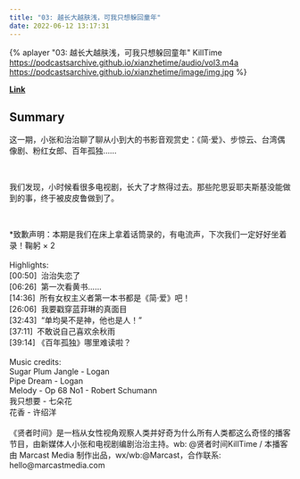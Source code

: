 ```yaml
---
title: "03: 越长大越肤浅，可我只想躲回童年"
date: 2022-06-12 13:17:31
---
```


{% aplayer "03: 越长大越肤浅，可我只想躲回童年" KillTime  https://podcastsarchive.github.io/xianzhetime/audio/vol3.m4a https://podcastsarchive.github.io/xianzhetime/image/img.jpg %}

**[Link](https://www.xiaoyuzhoufm.com/episode/5eaacf68418a84a0468ffa12)**

## Summary
<p >这一期，小张和治治聊了聊从小到大的书影音观赏史：《简·爱》、步惊云、台湾偶像剧、粉红女郎、百年孤独……</p><span><br /></span><p >我们发现，小时候看很多电视剧，长大了才熬得过去。那些陀思妥耶夫斯基没能做到的事，终于被皮皮鲁做到了。</p><span><br /></span><p >*致歉声明：本期是我们在床上拿着话筒录的，有电流声，下次我们一定好好坐着录！鞠躬 × 2<br />&nbsp;<br />Highlights:<br />[00:50]&nbsp; 治治失恋了<br />[06:26]&nbsp; 第一次看黄书……<br />[14:36]&nbsp; 所有女权主义者第一本书都是《简·爱》吧！<br />[26:06]&nbsp; 我要戳穿蓝菲琳的真面目<br />[32:43]&nbsp; “单均昊不是神，他也是人！”<br />[37:11]&nbsp; 不敢说自己喜欢余秋雨<br />[39:14] 《百年孤独》哪里难读啦？<br /><br />Music credits:<br />Sugar Plum Jangle - Logan<br />Pipe Dream - Logan<br />Melody - Op 68 No1 - Robert Schumann<br />我只想要 - 七朵花<br />花香 - 许绍洋<br /><br />《贤者时间》是一档从女性视角观察人类并好奇为什么所有人类都这么奇怪的播客节目，由新媒体人小张和电视剧编剧治治主持。wb: @贤者时间KillTime / 本播客由 Marcast Media 制作出品，wx/wb:@Marcast，合作联系: hello@marcastmedia.com<br /></p><span><br /></span><br />
    